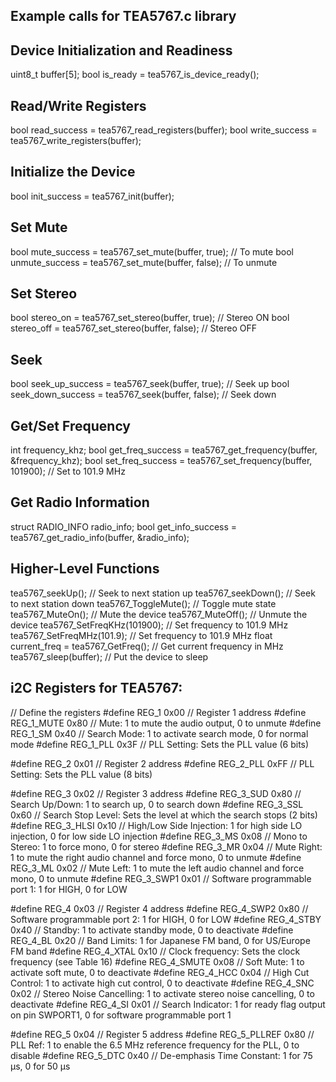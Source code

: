 ## Example calls for TEA5767.c library

Device Initialization and Readiness
----------------------------------
uint8_t buffer[5];
bool is_ready = tea5767_is_device_ready();

Read/Write Registers
--------------------
bool read_success = tea5767_read_registers(buffer);
bool write_success = tea5767_write_registers(buffer);

Initialize the Device
---------------------
bool init_success = tea5767_init(buffer);

Set Mute
--------
bool mute_success = tea5767_set_mute(buffer, true);  // To mute
bool unmute_success = tea5767_set_mute(buffer, false);  // To unmute

Set Stereo
----------
bool stereo_on = tea5767_set_stereo(buffer, true);  // Stereo ON
bool stereo_off = tea5767_set_stereo(buffer, false);  // Stereo OFF

Seek
----
bool seek_up_success = tea5767_seek(buffer, true);  // Seek up
bool seek_down_success = tea5767_seek(buffer, false);  // Seek down

Get/Set Frequency
-----------------
int frequency_khz;
bool get_freq_success = tea5767_get_frequency(buffer, &frequency_khz);
bool set_freq_success = tea5767_set_frequency(buffer, 101900);  // Set to 101.9 MHz

Get Radio Information
---------------------
struct RADIO_INFO radio_info;
bool get_info_success = tea5767_get_radio_info(buffer, &radio_info);

Higher-Level Functions
----------------------
tea5767_seekUp();  // Seek to next station up
tea5767_seekDown();  // Seek to next station down
tea5767_ToggleMute();  // Toggle mute state
tea5767_MuteOn();  // Mute the device
tea5767_MuteOff();  // Unmute the device
tea5767_SetFreqKHz(101900);  // Set frequency to 101.9 MHz
tea5767_SetFreqMHz(101.9);  // Set frequency to 101.9 MHz
float current_freq = tea5767_GetFreq();  // Get current frequency in MHz
tea5767_sleep(buffer);  // Put the device to sleep


## i2C Registers for TEA5767:
// Define the registers
#define REG_1 0x00  // Register 1 address
#define REG_1_MUTE 0x80  // Mute: 1 to mute the audio output, 0 to unmute
#define REG_1_SM 0x40  // Search Mode: 1 to activate search mode, 0 for normal mode
#define REG_1_PLL 0x3F  // PLL Setting: Sets the PLL value (6 bits)

#define REG_2 0x01  // Register 2 address
#define REG_2_PLL 0xFF  // PLL Setting: Sets the PLL value (8 bits)

#define REG_3 0x02  // Register 3 address
#define REG_3_SUD 0x80  // Search Up/Down: 1 to search up, 0 to search down
#define REG_3_SSL 0x60  // Search Stop Level: Sets the level at which the search stops (2 bits)
#define REG_3_HLSI 0x10  // High/Low Side Injection: 1 for high side LO injection, 0 for low side LO injection
#define REG_3_MS 0x08  // Mono to Stereo: 1 to force mono, 0 for stereo
#define REG_3_MR 0x04  // Mute Right: 1 to mute the right audio channel and force mono, 0 to unmute
#define REG_3_ML 0x02  // Mute Left: 1 to mute the left audio channel and force mono, 0 to unmute
#define REG_3_SWP1 0x01  // Software programmable port 1: 1 for HIGH, 0 for LOW

#define REG_4 0x03  // Register 4 address
#define REG_4_SWP2 0x80  // Software programmable port 2: 1 for HIGH, 0 for LOW
#define REG_4_STBY 0x40  // Standby: 1 to activate standby mode, 0 to deactivate
#define REG_4_BL 0x20  // Band Limits: 1 for Japanese FM band, 0 for US/Europe FM band
#define REG_4_XTAL 0x10  // Clock frequency: Sets the clock frequency (see Table 16)
#define REG_4_SMUTE 0x08  // Soft Mute: 1 to activate soft mute, 0 to deactivate
#define REG_4_HCC 0x04  // High Cut Control: 1 to activate high cut control, 0 to deactivate
#define REG_4_SNC 0x02  // Stereo Noise Cancelling: 1 to activate stereo noise cancelling, 0 to deactivate
#define REG_4_SI 0x01  // Search Indicator: 1 for ready flag output on pin SWPORT1, 0 for software programmable port 1

#define REG_5 0x04  // Register 5 address
#define REG_5_PLLREF 0x80  // PLL Ref: 1 to enable the 6.5 MHz reference frequency for the PLL, 0 to disable
#define REG_5_DTC 0x40  // De-emphasis Time Constant: 1 for 75 µs, 0 for 50 µs
